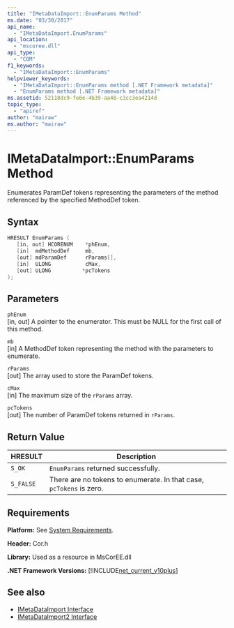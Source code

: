 ```yaml
---
title: "IMetaDataImport::EnumParams Method"
ms.date: "03/30/2017"
api_name: 
  - "IMetaDataImport.EnumParams"
api_location: 
  - "mscoree.dll"
api_type: 
  - "COM"
f1_keywords: 
  - "IMetaDataImport::EnumParams"
helpviewer_keywords: 
  - "IMetaDataImport::EnumParams method [.NET Framework metadata]"
  - "EnumParams method [.NET Framework metadata]"
ms.assetid: 52118dc9-fe6e-4b39-aa48-c3cc3ea4214d
topic_type: 
  - "apiref"
author: "mairaw"
ms.author: "mairaw"
---
```

# IMetaDataImport::EnumParams Method
Enumerates ParamDef tokens representing the parameters of the method referenced by the specified MethodDef token.  
  
## Syntax  
  
```cpp  
HRESULT EnumParams (  
   [in, out] HCORENUM    *phEnum,  
   [in]  mdMethodDef     mb,  
   [out] mdParamDef      rParams[],  
   [in]  ULONG           cMax,  
   [out] ULONG          *pcTokens  
);  
```  
  
## Parameters  
 `phEnum`  
 [in, out] A pointer to the enumerator. This must be NULL for the first call of this method.  
  
 `mb`  
 [in] A MethodDef token representing the method with the parameters to enumerate.  
  
 `rParams`  
 [out] The array used to store the ParamDef tokens.  
  
 `cMax`  
 [in] The maximum size of the `rParams` array.  
  
 `pcTokens`  
 [out] The number of ParamDef tokens returned in `rParams`.  
  
## Return Value  
  
|HRESULT|Description|  
|-------------|-----------------|  
|`S_OK`|`EnumParams` returned successfully.|  
|`S_FALSE`|There are no tokens to enumerate. In that case, `pcTokens` is zero.|  
  
## Requirements  
 **Platform:** See [System Requirements](../../../../docs/framework/get-started/system-requirements.md).  
  
 **Header:** Cor.h  
  
 **Library:** Used as a resource in MsCorEE.dll  
  
 **.NET Framework Versions:** [!INCLUDE[net_current_v10plus](../../../../includes/net-current-v10plus-md.md)]  
  
## See also

- [IMetaDataImport Interface](../../../../docs/framework/unmanaged-api/metadata/imetadataimport-interface.md)
- [IMetaDataImport2 Interface](../../../../docs/framework/unmanaged-api/metadata/imetadataimport2-interface.md)
